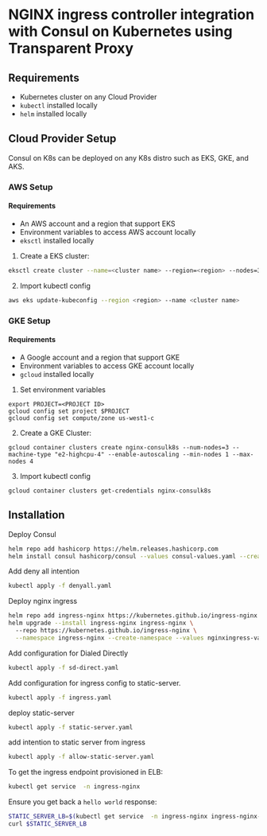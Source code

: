 # NGINX ingress controller integration with Consul on Kubernetes using Transparent Proxy 

## Requirements
- Kubernetes cluster on any Cloud Provider
- `kubectl` installed locally
- `helm` installed locally

## Cloud Provider Setup

Consul on K8s can be deployed on any K8s distro such as EKS, GKE, and AKS. 

### AWS Setup 

#### Requirements 

- An AWS account and a region that support EKS
- Environment variables to access AWS account locally
- `eksctl` installed locally

1. Create a EKS cluster:
  ```bash
  eksctl create cluster --name=<cluster name> --region=<region> --nodes=3 
  ```
  
2. Import kubectl config
  ```bash
  aws eks update-kubeconfig --region <region> --name <cluster name>
  ```

### GKE Setup

#### Requirements
- A Google account and a region that support GKE
- Environment variables to access GKE account locally
- `gcloud` installed locally

1. Set environment variables
  ```
  export PROJECT=<PROJECT ID>
  gcloud config set project $PROJECT
  gcloud config set compute/zone us-west1-c
  ```
  
2. Create a GKE Cluster:
  ```
  gcloud container clusters create nginx-consulk8s --num-nodes=3 --machine-type "e2-highcpu-4" --enable-autoscaling --min-nodes 1 --max-nodes 4
  ```

3. Import kubectl config
  ```
  gcloud container clusters get-credentials nginx-consulk8s
  ```

## Installation

Deploy Consul

```bash
helm repo add hashicorp https://helm.releases.hashicorp.com
helm install consul hashicorp/consul --values consul-values.yaml --create-namespace --namespace consul
```

Add deny all intention
```bash
kubectl apply -f denyall.yaml
```

Deploy nginx ingress
```bash
helm repo add ingress-nginx https://kubernetes.github.io/ingress-nginx
helm upgrade --install ingress-nginx ingress-nginx \                                                                                                    ─╯
  --repo https://kubernetes.github.io/ingress-nginx \
  --namespace ingress-nginx --create-namespace --values nginxingress-values.yaml
```

Add configuration for Dialed Directly

```bash
kubectl apply -f sd-direct.yaml
```

Add configuration for ingress config to static-server.
```bash
kubectl apply -f ingress.yaml
```

deploy static-server
```bash
kubectl apply -f static-server.yaml
```

add intention to static server from ingress
```bash
kubectl apply -f allow-static-server.yaml
```

To get the ingress endpoint provisioned in ELB:
```bash
kubectl get service  -n ingress-nginx
```

Ensure you get back a `hello world` response:

```bash
STATIC_SERVER_LB=$(kubectl get service  -n ingress-nginx ingress-nginx-controller -o jsonpath="{.status.loadBalancer.ingress[*].hostname}")
curl $STATIC_SERVER_LB
```

